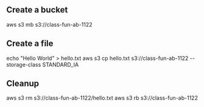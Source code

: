 ## Create a bucket
aws s3 mb s3://class-fun-ab-1122

## Create a file
echo "Hello World" > hello.txt
aws s3 cp hello.txt s3://class-fun-ab-1122 --storage-class STANDARD_IA

## Cleanup
aws s3 rm s3://class-fun-ab-1122/hello.txt
aws s3 rb s3://class-fun-ab-1122